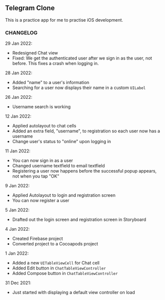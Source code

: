 
## Telegram Clone

This is a practice app for me to practise iOS development.


### CHANGELOG

29 Jan 2022:
- Redesigned Chat view
- Fixed: We get the authenticated user after we sign in as the user, not before. This fixes a crash when logging in.

28 Jan 2022:
- Added "name" to a user's information
- Searching for a user now displays their name in a custom ```UILabel```

26 Jan 2022:
- Username search is working

12 Jan 2022:
- Applied autolayout to chat cells
- Added an extra field, "username", to registration so each user now has a username
- Change user's status to "online" upon logging in

11 Jan 2022:
- You can now sign in as a user
- Changed username textfield to email textfield
- Registering a user now happens before the successful popup appears, not when you tap "OK"

9 Jan 2022:
- Applied Autolayout to login and registration screen
- You can now register a user

5 Jan 2022:
- Drafted out the login screen and registration screen in Storyboard

4 Jan 2022:
- Created Firebase project
- Converted project to a Cocoapods project

1 Jan 2022:
- Added a new ```UITableViewCell``` for Chat cell
- Added Edit button in ```ChatTableViewController```
- Added Compose button in ```ChatTableViewController```

31 Dec 2021:
- Just started with displaying a default view controller on load
